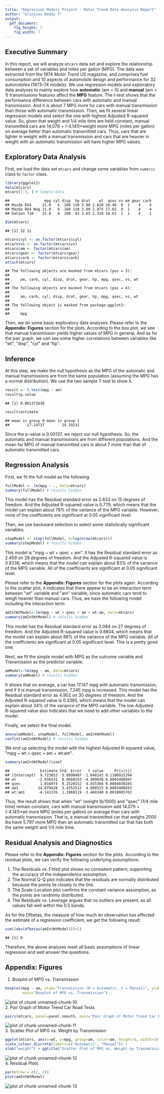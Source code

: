 ```yaml
---
title: "Regression Models Project - Motor Trend Data Analysis Report"
author: "Srinivas Reddy T"
output:
  pdf_document:
    fig_height: 7
    fig_width: 7
---
```

  
## Executive Summary  
In this report, we will analyze `mtcars` data set and explore the relationship between a set of variables and miles per gallon (MPG). The data was extracted from the 1974 *Motor Trend* US magazine, and comprises fuel consumption and 10 aspects of automobile design and performance for 32 automobiles (1973–74 models). We use regression models and exploratory data analyses to mainly explore how **automatic** (am = 0) and **manual** (am = 1) transmissions features affect the **MPG** feature. The t-test shows that the performance difference between cars with automatic and manual transmission. And it is about 7 MPG more for cars with manual transmission than those with automatic transmission. Then, we fit several linear regression models and select the one with highest Adjusted R-squared value. So, given that weight and 1/4 mile time are held constant, manual transmitted cars are 14.079 + (-4.141)*weight more MPG (miles per gallon) on average better than automatic transmitted cars. Thus, cars that are lighter in weight with a manual transmission and cars that are heavier in weight with an automatic transmission will have higher MPG values.

## Exploratory Data Analysis  
First, we load the data set `mtcars` and change some variables from `numeric` class to `factor` class.   

```r
library(ggplot2)
data(mtcars)
mtcars[1:3, ] # Sample Data
```

```
##                mpg cyl disp  hp drat    wt  qsec vs am gear carb
## Mazda RX4     21.0   6  160 110 3.90 2.620 16.46  0  1    4    4
## Mazda RX4 Wag 21.0   6  160 110 3.90 2.875 17.02  0  1    4    4
## Datsun 710    22.8   4  108  93 3.85 2.320 18.61  1  1    4    1
```

```r
dim(mtcars)
```

```
## [1] 32 11
```

```r
mtcars$cyl <- as.factor(mtcars$cyl)
mtcars$vs <- as.factor(mtcars$vs)
mtcars$am <- factor(mtcars$am)
mtcars$gear <- factor(mtcars$gear)
mtcars$carb <- factor(mtcars$carb)
attach(mtcars)
```

```
## The following objects are masked from mtcars (pos = 3):
## 
##     am, carb, cyl, disp, drat, gear, hp, mpg, qsec, vs, wt
## 
## The following objects are masked from mtcars (pos = 4):
## 
##     am, carb, cyl, disp, drat, gear, hp, mpg, qsec, vs, wt
## 
## The following object is masked from package:ggplot2:
## 
##     mpg
```
Then, we do some basic exploratory data analyses. Please refer to the **Appendix: Figures** section for the plots. According to the box plot, we see that manual transmission yields higher values of MPG in general. And as for the pair graph, we can see some higher correlations between variables like "wt", "disp", "cyl" and "hp".  

## Inference  
At this step, we make the null hypothesis as the MPG of the automatic and manual transmissions are from the same population (assuming the MPG has a normal distribution). We use the two sample T-test to show it.  

```r
result <- t.test(mpg ~ am)
result$p.value
```

```
## [1] 0.001373638
```

```r
result$estimate
```

```
## mean in group 0 mean in group 1 
##        17.14737        24.39231
```
Since the p-value is 0.00137, we reject our null hypothesis. So, the automatic and manual transmissions are from different populations. And the mean for MPG of manual transmitted cars is about 7 more than that of automatic transmitted cars.  

## Regression Analysis  
First, we fit the full model as the following.  

```r
fullModel <- lm(mpg ~ ., data=mtcars)
summary(fullModel) # results hidden
```
This model has the Residual standard error as 2.833 on 15 degrees of freedom. And the Adjusted R-squared value is 0.779, which means that the model can explain about 78% of the variance of the MPG variable. However, none of the coefficients are significant at 0.05 significant level.  

Then, we use backward selection to select some statistically significant variables.  

```r
stepModel <- step(fullModel, k=log(nrow(mtcars)))
summary(stepModel) # results hidden
```
This model is "mpg ~ wt + qsec + am". It has the Residual standard error as 2.459 on 28 degrees of freedom. And the Adjusted R-squared value is 0.8336, which means that the model can explain about 83% of the variance of the MPG variable. All of the coefficients are significant at 0.05 significant level.    

Please refer to the **Appendix: Figures** section for the plots again. According to the scatter plot, it indicates that there appear to be an interaction term between "wt" variable and "am" variable, since automatic cars tend to weigh heavier than manual cars. Thus, we have the following model including the interaction term:  

```r
amIntWtModel<-lm(mpg ~ wt + qsec + am + wt:am, data=mtcars)
summary(amIntWtModel) # results hidden
```
This model has the Residual standard error as 2.084 on 27 degrees of freedom. And the Adjusted R-squared value is 0.8804, which means that the model can explain about 88% of the variance of the MPG variable. All of the coefficients are significant at 0.05 significant level. This is a pretty good one.  

Next, we fit the simple model with MPG as the outcome variable and Transmission as the predictor variable.  

```r
amModel<-lm(mpg ~ am, data=mtcars)
summary(amModel) # results hidden
```
It shows that on average, a car has 17.147 mpg with automatic transmission, and if it is manual transmission, 7.245 mpg is increased. This model has the Residual standard error as 4.902 on 30 degrees of freedom. And the Adjusted R-squared value is 0.3385, which means that the model can explain about 34% of the variance of the MPG variable. The low Adjusted R-squared value also indicates that we need to add other variables to the model.  

Finally, we select the final model.  

```r
anova(amModel, stepModel, fullModel, amIntWtModel) 
confint(amIntWtModel) # results hidden
```
We end up selecting the model with the highest Adjusted R-squared value, "mpg ~ wt + qsec + am + wt:am".  

```r
summary(amIntWtModel)$coef
```

```
##              Estimate Std. Error   t value     Pr(>|t|)
## (Intercept)  9.723053  5.8990407  1.648243 0.1108925394
## wt          -2.936531  0.6660253 -4.409038 0.0001488947
## qsec         1.016974  0.2520152  4.035366 0.0004030165
## am1         14.079428  3.4352512  4.098515 0.0003408693
## wt:am1      -4.141376  1.1968119 -3.460340 0.0018085763
```
Thus, the result shows that when "wt" (weight lb/1000) and "qsec" (1/4 mile time) remain constant, cars with manual transmission add 14.079 + (-4.141)*wt more MPG (miles per gallon) on average than cars with automatic transmission. That is, a manual transmitted car that weighs 2000 lbs have 5.797 more MPG than an automatic transmitted car that has both the same weight and 1/4 mile time.  

## Residual Analysis and Diagnostics  
Please refer to the **Appendix: Figures** section for the plots. According to the residual plots, we can verify the following underlying assumptions:  
1. The Residuals vs. Fitted plot shows no consistent pattern, supporting the accuracy of the independence assumption.  
2. The Normal Q-Q plot indicates that the residuals are normally distributed because the points lie closely to the line.  
3. The Scale-Location plot confirms the constant variance assumption, as the points are randomly distributed.  
4. The Residuals vs. Leverage argues that no outliers are present, as all values fall well within the 0.5 bands.  

As for the Dfbetas, the measure of how much an observation has effected the estimate of a regression coefficient, we get the following result:  

```r
sum((abs(dfbetas(amIntWtModel)))>1)
```

```
## [1] 0
```
Therefore, the above analyses meet all basic assumptions of linear regression and well answer the questions.  

## Appendix: Figures  
1. Boxplot of MPG vs. Transmission  

```r
boxplot(mpg ~ am, xlab="Transmission (0 = Automatic, 1 = Manual)", ylab="MPG",
        main="Boxplot of MPG vs. Transmission")
```

![plot of chunk unnamed-chunk-10](figure/unnamed-chunk-10-1.png)  
2. Pair Graph of Motor Trend Car Road Tests  

```r
pairs(mtcars, panel=panel.smooth, main="Pair Graph of Motor Trend Car Road Tests")
```

![plot of chunk unnamed-chunk-11](figure/unnamed-chunk-11-1.png)  
3. Scatter Plot of MPG vs. Weight by Transmission  

```r
ggplot(mtcars, aes(x=wt, y=mpg, group=am, color=am, height=3, width=3)) + geom_point() +  
scale_colour_discrete(labels=c("Automatic", "Manual")) + 
xlab("weight") + ggtitle("Scatter Plot of MPG vs. Weight by Transmission")
```

![plot of chunk unnamed-chunk-12](figure/unnamed-chunk-12-1.png)  
4. Residual Plots

```r
par(mfrow = c(2, 2))
plot(amIntWtModel)
```

![plot of chunk unnamed-chunk-13](figure/unnamed-chunk-13-1.png) 
